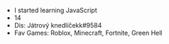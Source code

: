 - I started learning JavaScript
- 14
- Dis: Játrový knedlíčekk#9584
- Fav Games: Roblox, Minecraft, Fortnite, Green Hell
